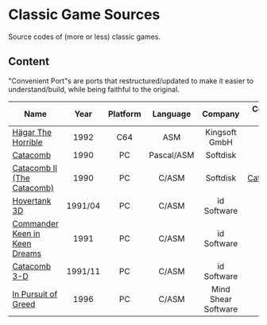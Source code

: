 # Classic Game Sources

Source codes of (more or less) classic games.

## Content

"Convenient Port"s are ports that restructured/updated to make it easier to understand/build, while being faithful to the original.

| Name                                                           |  Year   | Platform |  Language  |       Company       |     Convenient port(s)     |
| -------------------------------------------------------------- | :-----: | :------: | :--------: | :-----------------: | :------------------------: |
| [Hägar The Horrible][Hägar The Horrible]                       |  1992   |   C64    |    ASM     |    Kingsoft GmbH    |                            |
| [Catacomb][Catacomb]                                           |  1990   |    PC    | Pascal/ASM |      Softdisk       |                            |
| [Catacomb II (The Catacomb)][Catacomb II (The Catacomb)]       |  1990   |    PC    |   C/ASM    |      Softdisk       | [CatacombSDL][CatacombSDL] |
| [Hovertank 3D][Hovertank 3D]                                   | 1991/04 |    PC    |   C/ASM    |     id Software     |                            |
| [Commander Keen in Keen Dreams][Commander Keen in Keen Dreams] |  1991   |    PC    |   C/ASM    |     id Software     |                            |
| [Catacomb 3-D][Catacomb 3-D]                                   | 1991/11 |    PC    |   C/ASM    |     id Software     |                            |
| [In Pursuit of Greed][In Pursuit of Greed]                     |  1996   |    PC    |   C/ASM    | Mind Shear Software |                            |

<!-- Sources; keep in the same order as the table -->

[Catacomb 3-D]: https://github.com/commercial-game-sources/catacomb_3d
[Catacomb II (The Catacomb)]: https://github.com/commercial-game-sources/catacomb_ii
[Catacomb]: https://github.com/commercial-game-sources/catacomb
[Commander Keen in Keen Dreams]: https://github.com/commercial-game-sources/commander_keen_in_keen_dreams
[Hägar The Horrible]: https://github.com/commercial-game-sources/hagar_the_horrible
[Hovertank 3D]: https://github.com/commercial-game-sources/hovertank_3d
[In Pursuit of Greed]: https://github.com/commercial-game-sources/in_pursuit_of_greed

<!-- Convenient ports; keep in alphabetic order -->

[CatacombSDL]: https://github.com/Blzut3/CatacombSDL
